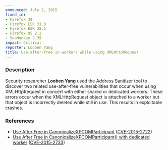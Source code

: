 ```yaml
---
announced: July 2, 2015
fixed_in:
- Firefox 39
- Firefox ESR 31.8
- Firefox ESR 38.1
- Firefox OS 2.2
- SeaMonkey 2.35
impact: Critical
reporter: Looben Yang
title: Use-after-free in workers while using XMLHttpRequest
---
```


<h3>Description</h3>

<p>Security researcher <strong>Looben Yang</strong> used the Address Sanitizer
tool to discover two related use-after-free vulnerabilities that occur when
using XMLHttpRequest in concert with either shared or dedicated workers. These
errors occur when the XMLHttpRequest object is attached to a worker but that
object is incorrectly deleted while still in use. This results in exploitable
crashes.</p>

<h3>References</h3>

<ul>
  <li><a href="https://bugzilla.mozilla.org/show_bug.cgi?id=1166924">
       Use After Free in CanonicalizeXPCOMParticipant</a>
(<a href="http://cve.mitre.org/cgi-bin/cvename.cgi?name=CVE-2015-2722"
class="ex-ref">CVE-2015-2722</a>)</li>
  <li><a href="https://bugzilla.mozilla.org/show_bug.cgi?id=1169867">
       Use After Free in CanonicalizeXPCOMParticipant() with dedicated
worker</a>
(<a href="http://cve.mitre.org/cgi-bin/cvename.cgi?name=CVE-2015-2733"
class="ex-ref">CVE-2015-2733</a>)</li>
</ul>



